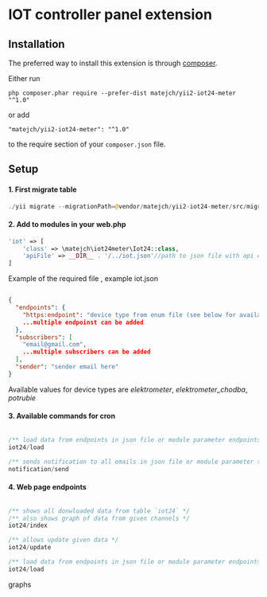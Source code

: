 IOT controller panel extension
====================

Installation
------------

The preferred way to install this extension is through [composer](http://getcomposer.org/download/).

Either run

```
php composer.phar require --prefer-dist matejch/yii2-iot24-meter "^1.0"
```

or add

```
"matejch/yii2-iot24-meter": "^1.0"
```

to the require section of your `composer.json` file.

Setup
-----

#### 1. First migrate table

```PHP
./yii migrate --migrationPath=@vendor/matejch/yii2-iot24-meter/src/migrations
```

#### 2. Add to modules in your web.php

```php 
'iot' => [
    'class' => \matejch\iot24meter\Iot24::class,
    'apiFile' => __DIR__ . '/../iot.json'//path to json file with api endpoints and emails for notifications
]

```

Example of the required file , example iot.json

```JSON

{
  "endpoints": {
    "https:endpoint": "device type from enum file (see below for available values)",
    ...multiple endpoinst can be added
  },
  "subscribers": [
    "email@gmail.com",
    ...multiple subscribers can be added
  ],
  "sender": "sender email here"
}

```

Available values for device types are _elektrometer_, _elektrometer_chodba_, _potrubie_

#### 3. Available commands for cron

```PHP

/** load data from endpoints in json file or module parameter endpoints */
iot24/load

/** sends notification to all emails in json file or module parameter subscribers */
notification/send

```

#### 4. Web page endpoints

```PHP 

/** shows all donwloaded data from table `iot24` */
/** also shows graph of data from given channels */
iot24/index

/** allows update given data */
iot24/update

/** load data from endpoints in json file or module parameter endpoints */
iot24/load

```

graphs